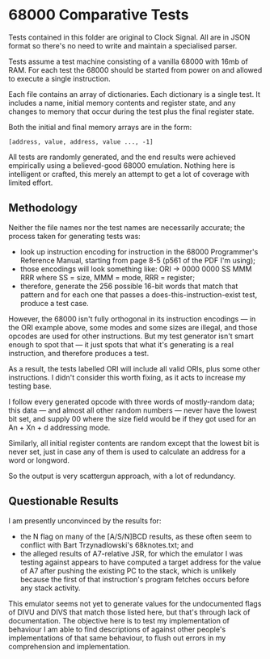 # 68000 Comparative Tests

Tests contained in this folder are original to Clock Signal. All are in JSON format so there's no need to write and maintain a specialised parser.

Tests assume a test machine consisting of a vanilla 68000 with 16mb of RAM. For each test the 68000 should be started from power on and allowed to execute a single instruction.

Each file contains an array of dictionaries. Each dictionary is a single test. It includes a name, initial memory contents and register state, and any changes to memory that occur during the test plus the final register state.

Both the initial and final memory arrays are in the form:

	[address, value, address, value ..., -1]

All tests are randomly generated, and the end results were achieved empirically using a believed-good 68000 emulation. Nothing here is intelligent or crafted, this merely an attempt to get a lot of coverage with limited effort.

## Methodology

Neither the file names nor the test names are necessarily accurate; the process taken for generating tests was:

* look up instruction encoding for instruction in the 68000 Programmer's Reference Manual, starting from page 8-5 (p561 of the PDF I'm using);
* those encodings will look something like: ORI -> 0000 0000 SS MMM RRR where SS = size, MMM = mode, RRR = register;
* therefore, generate the 256 possible 16-bit words that match that pattern and for each one that passes a does-this-instruction-exist test, produce a test case.

However, the 68000 isn't fully orthogonal in its instruction encodings — in the ORI example above, some modes and some sizes are illegal, and those opcodes are used for other instructions. But my test generator isn't smart enough to spot that — it just spots that what it's generating is a real instruction, and therefore produces a test.   

As a result, the tests labelled ORI will include all valid ORIs, plus some other instructions. I didn't consider this worth fixing, as it acts to increase my testing base.

I follow every generated opcode with three words of mostly-random data; this data — and almost all other random numbers — never have the lowest bit set, and supply 00 where the size field would be if they got used for an An + Xn + d addressing mode.

Similarly, all initial register contents are random except that the lowest bit is never set, just in case any of them is used to calculate an address for a word or longword.

So the output is very scattergun approach, with a lot of redundancy. 

## Questionable Results

I am presently unconvinced by the results for:

* the N flag on many of the [A/S/N]BCD results, as these often seem to conflict with Bart Trzynadlowski's 68knotes.txt; and
* the alleged results of A7-relative JSR, for which the emulator I was testing against appears to have computed a target address for the value of A7 after pushing the existing PC to the stack, which is unlikely because the first of that instruction's program fetches occurs before any stack activity.  

This emulator seems not yet to generate values for the undocumented flags of DIVU and DIVS that match those listed here, but that's through lack of documentation. The objective here is to test my implementation of behaviour I am able to find descriptions of against other people's implementations of that same behaviour, to flush out errors in my comprehension and implementation.
